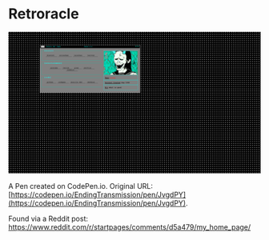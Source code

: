 # Retroracle

![preview image](/src/manifest/preview.png)

A Pen created on CodePen.io. Original URL: [https://codepen.io/EndingTransmission/pen/JvgdPY](https://codepen.io/EndingTransmission/pen/JvgdPY).

Found via a Reddit post: https://www.reddit.com/r/startpages/comments/d5a479/my_home_page/
